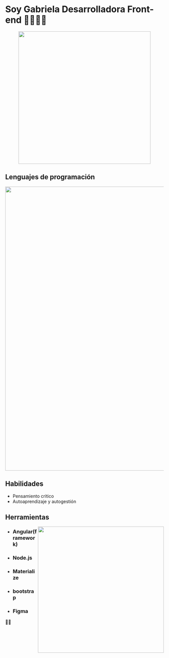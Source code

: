 # Soy Gabriela Desarrolladora Front-end 👩🏽‍💻👋

<p align="center">
<img width="420" src="https://i.pinimg.com/564x/8d/85/6d/8d856d73c15c6281d004b33f291412bf.jpg">
</p>

## Lenguajes de programación
<img width="900" src="https://user-images.githubusercontent.com/82047077/145626187-4cf2ac9b-da37-4c7b-8fed-1b3f32a70dd9.png">

 ## Habilidades
- Pensamiento critico
- Autoaprendizaje y autogestión 

## Herramientas

<img align="right" width="400" src="https://user-images.githubusercontent.com/82047077/145615766-964bb138-e8aa-4776-8ce5-2f1556065ee9.png">


 * ### Angular(framework)
 * ### Node.js
 * ### Materialize
 * ### bootstrap
 * ### Figma

🤝😊

